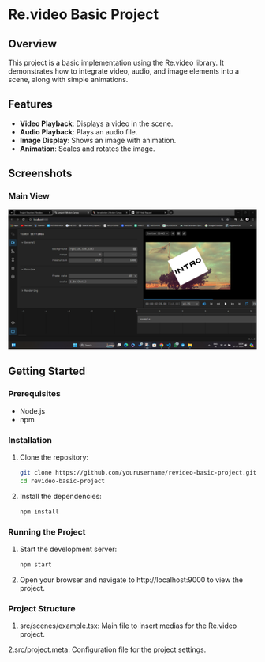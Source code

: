 # Re.video Basic Project

## Overview

This project is a basic implementation using the Re.video library. It demonstrates how to integrate video, audio, and image elements into a scene, along with simple animations.

## Features

- **Video Playback**: Displays a video in the scene.
- **Audio Playback**: Plays an audio file.
- **Image Display**: Shows an image with animation.
- **Animation**: Scales and rotates the image.

## Screenshots

### Main View

![Main View](/public/screenshot.png)

## Getting Started

### Prerequisites

- Node.js
- npm

### Installation

1. Clone the repository:
   ```bash
   git clone https://github.com/yourusername/revideo-basic-project.git
   cd revideo-basic-project
   ```
2. Install the dependencies:
   ```bash
   npm install
   ```

### Running the Project

1. Start the development server:
   ```bash
   npm start
   ```
2. Open your browser and navigate to http://localhost:9000 to view the project.

### Project Structure

1. src/scenes/example.tsx: Main file to insert medias for the Re.video project.

2.src/project.meta: Configuration file for the project settings.
